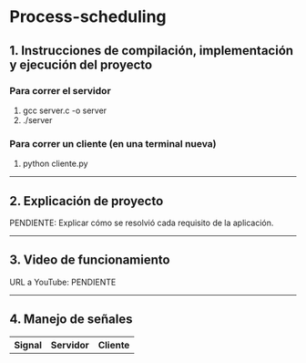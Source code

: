 # Process-scheduling

## 1. Instrucciones de compilación, implementación y ejecución del proyecto

### Para correr el servidor
1. gcc server.c -o server
2. ./server

### Para correr un cliente (en una terminal nueva)
1. python cliente.py

---

## 2. Explicación de proyecto

PENDIENTE: Explicar cómo se resolvió cada requisito de la aplicación.

---

## 3. Video de funcionamiento

URL a YouTube: PENDIENTE

---

## 4. Manejo de señales

<table>
    <tr>
        <th>Signal</th>
        <th>Servidor</th>
        <th>Cliente</th>
    </tr>
</table>